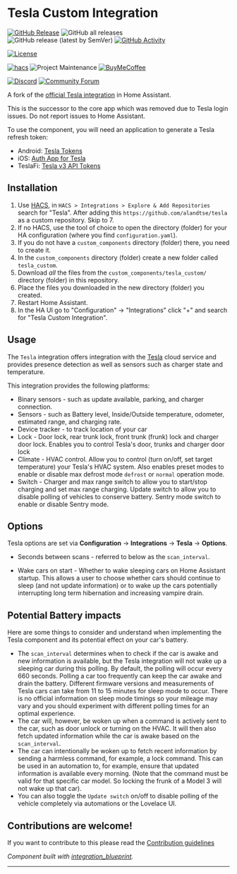 # Tesla Custom Integration

[![GitHub Release][releases-shield]][releases]
![GitHub all releases][download-all]
![GitHub release (latest by SemVer)][download-latest]
[![GitHub Activity][commits-shield]][commits]

[![License][license-shield]][license]

[![hacs][hacsbadge]][hacs]
![Project Maintenance][maintenance-shield]
[![BuyMeCoffee][buymecoffeebadge]][buymecoffee]

[![Discord][discord-shield]][discord]
[![Community Forum][forum-shield]][forum]

A fork of the [official Tesla integration](https://www.home-assistant.io/integrations/tesla/) in Home Assistant.

This is the successor to the core app which was removed due to Tesla login issues. Do not report issues to Home Assistant.

To use the component, you will need an application to generate a Tesla refresh token:
-  Android: [Tesla Tokens](https://play.google.com/store/apps/details?id=net.leveugle.teslatokens)
-  iOS: [Auth App for Tesla](https://apps.apple.com/us/app/auth-app-for-tesla/id1552058613)
-  TeslaFi: [Tesla v3 API Tokens](https://support.teslafi.com/en/communities/1/topics/16979-tesla-v3-api-tokens)
## Installation

1. Use [HACS](https://hacs.xyz/docs/setup/download), in `HACS > Integrations > Explore & Add Repositories` search for "Tesla".  After adding this `https://github.com/alandtse/tesla` as a custom repository. Skip to 7.
2. If no HACS, use the tool of choice to open the directory (folder) for your HA configuration (where you find `configuration.yaml`).
3. If you do not have a `custom_components` directory (folder) there, you need to create it.
4. In the `custom_components` directory (folder) create a new folder called `tesla_custom`.
5. Download _all_ the files from the `custom_components/tesla_custom/` directory (folder) in this repository.
6. Place the files you downloaded in the new directory (folder) you created.
7. Restart Home Assistant.
8. In the HA UI go to "Configuration" -> "Integrations" click "+" and search for "Tesla Custom Integration".

<!---->
## Usage
The `Tesla` integration offers integration with the [Tesla](https://auth.tesla.com/login) cloud service and provides presence detection as well as sensors such as charger state and temperature.


This integration provides the following platforms:

- Binary sensors - such as update available, parking, and charger connection.
- Sensors - such as Battery level, Inside/Outside temperature, odometer, estimated range, and charging rate.
- Device tracker - to track location of your car
- Lock - Door lock, rear trunk lock, front trunk (frunk) lock and charger door lock. Enables you to control Tesla's door, trunks and charger door lock
- Climate - HVAC control. Allow you to control (turn on/off, set target temperature) your Tesla's HVAC system. Also enables preset modes to enable or disable max defrost mode `defrost` or `normal` operation mode.
- Switch - Charger and max range switch to allow you to start/stop charging and set max range charging. Update switch to allow you to disable polling of vehicles to conserve battery. Sentry mode switch to enable or disable Sentry mode.

## Options

Tesla options are set via **Configuration** -> **Integrations** -> **Tesla** -> **Options**.

* Seconds between scans - referred to below as the `scan_interval`.

* Wake cars on start - Whether to wake sleeping cars on Home Assistant startup. This allows a user to choose whether cars should continue to sleep (and not update information) or to wake up the cars potentially interrupting long term hibernation and increasing vampire drain.

## Potential Battery impacts

Here are some things to consider and understand when implementing the Tesla component and its potential effect on your car's battery.

- The `scan_interval` determines when to check if the car is awake and new information is available, but the Tesla integration will not wake up a sleeping car during this polling.  By default, the polling will occur every 660 seconds. Polling a car too frequently can keep the car awake and drain the battery. Different firmware versions and measurements of Tesla cars can take from 11 to 15 minutes for sleep mode to occur. There is no official information on sleep mode timings so your mileage may vary and you should experiment with different polling times for an optimal experience.
- The car will, however, be woken up when a command is actively sent to the car, such as door unlock or turning on the HVAC. It will then also fetch updated information while the car is awake based on the `scan_interval`.
- The car can intentionally be woken up to fetch recent information by sending a harmless command, for example, a lock command. This can be used in an automation to, for example, ensure that updated information is available every morning. (Note that the command must be valid for that specific car model. So locking the frunk of a Model 3 will not wake up that car).
- You can also toggle the `Update switch` on/off to  disable polling of the vehicle completely via automations or the Lovelace UI.

## Contributions are welcome!

If you want to contribute to this please read the [Contribution guidelines](CONTRIBUTING.md)

_Component built with [integration_blueprint][integration_blueprint]._

---

[integration_blueprint]: https://github.com/custom-components/integration_blueprint
[buymecoffee]: https://www.buymeacoffee.com/alandtse
[buymecoffeebadge]: https://img.shields.io/badge/buy%20me%20a%20coffee-donate-yellow.svg?style=for-the-badge
[commits-shield]: https://img.shields.io/github/commit-activity/w/alandtse/tesla?style=for-the-badge
[commits]: https://github.com/alandtse/tesla/commits/main
[hacs]: https://github.com/custom-components/hacs
[hacsbadge]: https://img.shields.io/badge/HACS-Custom-orange.svg?style=for-the-badge
[discord]: https://discord.gg/Qa5fW2R
[discord-shield]: https://img.shields.io/discord/330944238910963714.svg?style=for-the-badge
[forum-shield]: https://img.shields.io/badge/community-forum-brightgreen.svg?style=for-the-badge
[forum]: https://community.home-assistant.io/
[license]: LICENSE
[license-shield]: https://img.shields.io/github/license/alandtse/tesla.svg?style=for-the-badge
[maintenance-shield]: https://img.shields.io/badge/maintainer-Alan%20Tse%20%40alandtse-blue.svg?style=for-the-badge
[releases-shield]: https://img.shields.io/github/release/alandtse/tesla.svg?style=for-the-badge
[releases]: https://github.com/alandtse/tesla/releases
[download-all]: https://img.shields.io/github/downloads/alandtse/tesla/total?style=for-the-badge
[download-latest]: https://img.shields.io/github/downloads/alandtse/tesla/latest/total?style=for-the-badge

